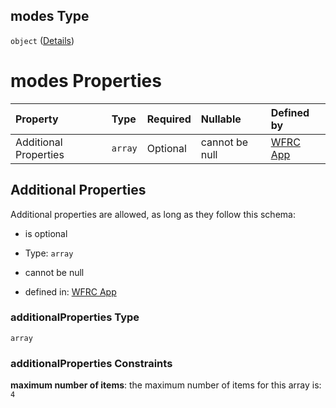## modes Type

`object` ([Details](config-properties-map-infos-map-info-properties-filter-properties-modes.md))

# modes Properties

| Property              | Type    | Required | Nullable       | Defined by                                                                                                                                                                                                                                                             |
| :-------------------- | :------ | :------- | :------------- | :--------------------------------------------------------------------------------------------------------------------------------------------------------------------------------------------------------------------------------------------------------------------- |
| Additional Properties | `array` | Optional | cannot be null | [WFRC App](config-properties-map-infos-map-info-properties-filter-properties-modes-additionalproperties.md "https://wfrc.org/wasatch-choice-map/config.schema.json#/properties/mapInfos/additionalProperties/properties/filter/properties/modes/additionalProperties") |

## Additional Properties

Additional properties are allowed, as long as they follow this schema:



* is optional

* Type: `array`

* cannot be null

* defined in: [WFRC App](config-properties-map-infos-map-info-properties-filter-properties-modes-additionalproperties.md "https://wfrc.org/wasatch-choice-map/config.schema.json#/properties/mapInfos/additionalProperties/properties/filter/properties/modes/additionalProperties")

### additionalProperties Type

`array`

### additionalProperties Constraints

**maximum number of items**: the maximum number of items for this array is: `4`
